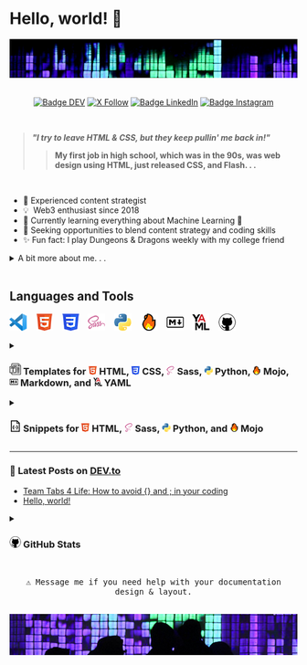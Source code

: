 # Hello, world! 👋

<img src="images/header.jpg" alt="Girl in a jacket">
<div align = center>
<br>

[![Badge DEV]][DEV]
[![X Follow]][Twitter]
[![Badge LinkedIn]][LinkedIn]
[![Badge Instagram]][Instagram]

[Badge DEV]: https://img.shields.io/badge/DEV.to-ilya0x-FFFFFF?color=FFFFFF&logo=dev&logoColor=FFFFFF&labelColor=000000
[DEV]: https://dev.to/ilya0x
[X Follow]: https://img.shields.io/twitter/follow/ilya0x
[Twitter]: https://twitter.com/ilya0x
[Badge LinkedIn]: https://img.shields.io/badge/LinkedIn-Ilya_Podobedov-FFFFFF?color=FFFFFF&logo=LinkedIn&logoColor=FFFFFF&labelColor=0077B5
[LinkedIn]: https://www.linkedin.com/in/ilya0x
[Badge Instagram]: https://img.shields.io/badge/Instagram-ilya0x-FFFFFF?color=FFFFFF&logo=Instagram&logoColor=FFFFFF&labelColor=962fbf
[Instagram]: https://www.instagram.com/ilya0x/
</div>
<br>

> <b><i>"I try to leave HTML & CSS, but they keep pullin' me back in!"</i>
>> My first job in high school, which was in the 90s, was web design using HTML,
>> just released CSS, and Flash. . .</b>

<br>

- 💭&nbsp;Experienced content strategist
- 💡&nbsp;&nbsp;Web3 enthusiast since 2018
- 🌱&nbsp;Currently learning everything about Machine Learning 🤯
- 🤝&nbsp;Seeking opportunities to blend content strategy and coding skills
- ✨&nbsp;Fun fact: I play Dungeons & Dragons weekly with my college friend

<details>
  
<summary>A bit more about me. . .</summary>
<br>

I'm a seasoned content strategist with a background in event production and
media coordination, a Bachelor degree in Design from [UC
Davis](https://www.ucdavis.edu/ "University of California at Davis") and a dozen
[NYU](https://www.nyu.edu/ "New York University") courses under my belt. I'm all
about learning and exploring new big ideas and diving into data, trends, and
what makes people tick.  I create content strategies that cover everything from
text, pictures, audio, video, to the vibe of a physical or virtual space.

I've been in Web3 space since 2018. I have worked with over a dozen NFT and
cryptocurrency projects in various capacities, including Creative Advisor for a
NFT trading platform and Director of Communications for a blueship NFT project.
I am very optimistic and excited about Web3 space and expect great financial
infrastructure and tools to come out of it.

Lately, I've been geeking out on [Python](https://www.python.org/ "Python
programming language") and machine learning. The [MIT Introduction to Deep
Learning](https://www.youtube.com/playlist?list=PLtBw6njQRU-rwp5__7C0oIVt26ZgjG9NI)
course lectures and the [PyTorch for Deep Learning & Machine Learning – Full
Course](https://youtu.be/V_xro1bcAuA?si=i7bEsZQGZZC7rO3B) on YouTube have been
most invaluable for both, learning the theory and terminology behind Machine
Learning and Deep Learning, as well as learning the fundamentals of PyTorch
(it's a 25-hour course!). I'm also excited about learning
[Mojo🔥](https://docs.modular.com/mojo/ "Mojo programming language") from ground
up as I've been following its development since it was made accessible in May
2023.

I'm hoping to find a gig that lets me blend my event and content skills with my
new coding chops. <br>

</details>
<br>

## Languages and Tools

![VS Code](images/vscode-30.png "Visual Studio Code") &nbsp;&nbsp;
![HTML5](images/html5-30.png "HTML") &nbsp;&nbsp; ![CSS3](images/css3-30.png
"CSS") &nbsp;&nbsp; ![Sass](images/sass5-30.png "Sass") &nbsp;&nbsp;
![Python](images/python-30.png "Python") &nbsp;&nbsp; ![Mojo](images/mojo-30.png
"Mojo") &nbsp;&nbsp; ![Markdown](images/markdown-30.png "Markdown") &nbsp;&nbsp;
![YAML](images/yaml-30.png "YAML") &nbsp;&nbsp; ![GitHub](images/github-30.png
"GitHub")

<details>
  
<summary><h3><img src="images/template-20.png" alt="HTML"> Templates for
<img src="images/html5-15.png" alt="HTML"> HTML,
<img src="images/css3-15.png" alt="CSS"> CSS,
<img src="images/sass5-s-15.png" alt="Sass"> Sass,
<img src="images/python-15.png" alt="Python"> Python,
<img src="images/mojo-15.png" alt="Mojo"> Mojo,
<img src="images/markdown-15.png" alt="Markdown"> Markdown, and
<img src="images/yaml-15.png" alt="YAML"> YAML</h3></summary>

<img src="images/work-in-progress-icon-70.png" alt="Work in Progress">
<br>
<table border="1">
        <tr>
            <th>Language</th>
            <th>Template Style</th>
            <th>Description</th>
        </tr>
        <tr>
            <td rowspan="3"><a href="https://github.com/ilya0x/html-templates">
            <img src="images/html5-15.png" alt="HTML"> HTML</a></td>
            <td><a href=""></a> Generic</td>
            <td>Description of the Generic template</td>
        </tr>
        <tr>
            <td><a href=""></a>Flask</td>
            <td>Description of the Flask template</td>
        </tr>
        <tr>
            <td><a href=""></a>Django</td>
            <td>Description of the Django template</td>
        </tr>
        <tr>
            <td rowspan="2"><a href=""></a><img src="images/css3-15.png" alt="CSS"> CSS</td>
            <td><a href=""></a>Generic</td>
            <td>Description of the Generic template</td>
        </tr>
        <tr>
            <td><a href=""></a>Detailed with Notes</td>
            <td>Description of the Detailed with Notes template</td>
        </tr>
        <tr>
            <td rowspan="2"><a href=""></a><img src="images/sass5-s-15.png" alt="Sass"> Sass</td>
            <td><a href=""></a>Using <abbr title="Live Sass Compiler">LSC</abbr>
            <abbr title="Visual Studio Code">VSC</abbr> extension</td>
            <td>Description of Using
            <a href="https://marketplace.visualstudio.com/items?itemName=glenn2223.live-sass">Live
            Sass Compiler</a> <abbr title="Visual Studio Code">VSC</abbr>
            extension template</td>
        </tr>
        <tr>
            <td><a href=""></a>Using Gulp</td>
            <td>Description of Using Gulp template</td>
        </tr>
        <tr>
            <td rowspan="7"><a href=""></a><img src="images/python-15.png" alt="Python"> Python</td>
            <td><a href=""></a>Generic</td>
            <td>Description of the Generic template</td>
        </tr>
        <tr>
            <td><a href=""></a>Flask</td>
            <td>Description of the Flask template</td>
        </tr>
        <tr>
            <td><a href=""></a>Django</td>
            <td>Description of the Django template</td>
        </tr>
        <tr>
            <td><a href=""></a>PyGame</td>
            <td>Description of the PyGame template</td>
        </tr>
        <tr>
            <td><a href=""></a>PySide6</td>
            <td>Description of the PySide6 template</td>
        </tr>
        <tr>
            <td><a href=""></a>PyTorch: Generic</td>
            <td>Description of the PyTorch: Generic template</td>
        </tr>
        <tr>
            <td><a href=""></a>PyTorch: TorchAudio</td>
            <td>Description of the PyTorch: TorchAudio template</td>
        </tr>
        <tr>
            <td><a href=""></a><img src="images/mojo-15.png" alt="Mojo"> Mojo</td>
            <td><a href=""></a>Generic</td>
            <td>Description of the Generic template</td>
        </tr>
        <tr>
            <td rowspan="3"><a href=""></a><img src="images/markdown-15.png"
            alt="Markdown"> Markdown</td>
            <td><a href=""></a>Generic</td>
            <td>Description of the Generic template</td>
        </tr>
        <tr>
            <td><a href=""></a>GitHub README</td>
            <td>Description of the GitHub README template</td>
        </tr>
        <tr>
            <td><a href=""></a>GitHub Profile README</td>
            <td>Description of the GitHub Profile README template</td>
        </tr>
        <tr>
            <td rowspan="2"><a href="https://github.com/ilya0x/yaml-templates">
            <img src="images/yaml-15.png" alt="YAML"> YAML</a></td>
            <td><a href="https://github.com/ilya0x/yaml-templates/tree/main/generic">Generic</a></td>
            <td>Description of the Generic template</td>
        </tr>
        <tr>
            <td><a href="https://github.com/ilya0x/yaml-templates/tree/main/github-stats">
            </a>GitHub Stats</td>
            <td>Description of the GitHub Stats template</td>
        </tr>
    </table>

</details>

<details>
  
<summary><h3><img src="images/json-20.png" alt="HTML"> Snippets for
<img src="images/html5-15.png" alt="HTML"> HTML,
<img src="images/sass5-s-15.png" alt="Sass"> Sass,
<img src="images/python-15.png" alt="Python"> Python, and
<img src="images/mojo-15.png" alt="Mojo"> Mojo</h3></summary>

<img src="images/work-in-progress-icon-70.png" alt="Work in Progress">
<br>

- <img src="images/html5-15.png" alt="HTML"> HTML
- <img src="images/sass5-s-15.png" alt="Sass"> Sass
- <img src="images/python-15.png" alt="Python"> Python
- <img src="images/mojo-15.png" alt="Mojo"> Mojo

</details>

---

### 📓 Latest Posts on [DEV.to](https://dev.to/)
<!-- BLOG-POST-LIST:START -->
- [Team Tabs 4 Life: How to avoid {} and ; in your coding](https://dev.to/ilya0x/team-tabs-4-life-how-to-avoid-and-in-your-coding-4mb)
- [Hello, world!](https://dev.to/ilya0x/hello-world-jl7)
<!-- BLOG-POST-LIST:END -->

<details>
  
<summary><h3><img src="images/github-20.png" alt="HTML"> GitHub Stats</h3></summary>

[![Anurag's GitHub stats](https://github-readme-stats.vercel.app/api?username=ilya0x)](https://github.com/anuraghazra/github-readme-stats)

</details>

<div align = center>

<kbd><br>
⚠ Message me if you need help with your documentation design & layout.
<br><br></kbd>

<img src="images/footer.jpg" alt="Girl in a jacket">
</div>

 <!-- Reference Links: -->
<!-- Consolidate all links below:
[twitter]
[linkedin]
[instagram]
[ucd]:
[nyu]:
[python]:
[mit-dl-coudse]:
[pytorch-coudse]:
[mojo]:
-->